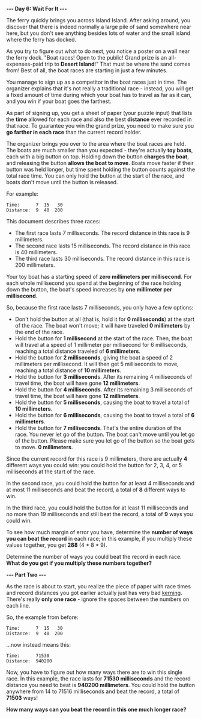 **--- Day 6: Wait For It ---**

The ferry quickly brings you across Island Island. After asking around, you discover that there is indeed normally a large pile of sand somewhere near here, but you don't see anything besides lots of water and the small island where the ferry has docked.

As you try to figure out what to do next, you notice a poster on a wall near the ferry dock. "Boat races! Open to the public! Grand prize is an all-expenses-paid trip to **Desert Island**!" That must be where the sand comes from! Best of all, the boat races are starting in just a few minutes.

You manage to sign up as a competitor in the boat races just in time. The organizer explains that it's not really a traditional race - instead, you will get a fixed amount of time during which your boat has to travel as far as it can, and you win if your boat goes the farthest.

As part of signing up, you get a sheet of paper (your puzzle input) that lists the **time** allowed for each race and also the best **distance** ever recorded in that race. To guarantee you win the grand prize, you need to make sure you **go farther in each race** than the current record holder.

The organizer brings you over to the area where the boat races are held. The boats are much smaller than you expected - they're actually **toy boats**, each with a big button on top. Holding down the button **charges the boat**, and releasing the button **allows the boat to move**. Boats move faster if their button was held longer, but time spent holding the button counts against the total race time. You can only hold the button at the start of the race, and boats don't move until the button is released.

For example:

    Time:      7  15   30
    Distance:  9  40  200

This document describes three races:

 - The first race lasts 7 milliseconds. The record distance in this race is 9 millimeters.
 - The second race lasts 15 milliseconds. The record distance in this race is 40 millimeters.
 - The third race lasts 30 milliseconds. The record distance in this race is 200 millimeters.

Your toy boat has a starting speed of **zero millimeters per millisecond**. For each whole millisecond you spend at the beginning of the race holding down the button, the boat's speed increases by **one millimeter per millisecond**.

So, because the first race lasts 7 milliseconds, you only have a few options:

 - Don't hold the button at all (that is, hold it for **0 milliseconds**) at the start of the race. The boat won't move; it will have traveled **0 millimeters** by the end of the race.
 - Hold the button for **1 millisecond** at the start of the race. Then, the boat will travel at a speed of 1 millimeter per millisecond for 6 milliseconds, reaching a total distance traveled of **6 millimeters**.
 - Hold the button for **2 milliseconds**, giving the boat a speed of 2 millimeters per millisecond. It will then get 5 milliseconds to move, reaching a total distance of **10 millimeters**.
 - Hold the button for **3 millisecond**s. After its remaining 4 milliseconds of travel time, the boat will have gone **12 millimeters**.
 - Hold the button for **4 milliseconds**. After its remaining 3 milliseconds of travel time, the boat will have gone **12 millimeters**.
 - Hold the button for **5 milliseconds**, causing the boat to travel a total of **10 millimeters**.
 - Hold the button for **6 milliseconds**, causing the boat to travel a total of **6 millimeters**.
 - Hold the button for **7 milliseconds**. That's the entire duration of the race. You never let go of the button. The boat can't move until you let go of the button. Please make sure you let go of the button so the boat gets to move. **0 millimeters**.

Since the current record for this race is 9 millimeters, there are actually **4** different ways you could win: you could hold the button for 2, 3, 4, or 5 milliseconds at the start of the race.

In the second race, you could hold the button for at least 4 milliseconds and at most 11 milliseconds and beat the record, a total of **8** different ways to win.

In the third race, you could hold the button for at least 11 milliseconds and no more than 19 milliseconds and still beat the record, a total of **9** ways you could win.

To see how much margin of error you have, determine the **number of ways you can beat the record** in each race; in this example, if you multiply these values together, you get **288** (4 * 8 * 9).

Determine the number of ways you could beat the record in each race. **What do you get if you multiply these numbers together?**

**--- Part Two ---**

As the race is about to start, you realize the piece of paper with race times and record distances you got earlier actually just has very bad [kerning](https://en.wikipedia.org/wiki/Kerning). There's really **only one race** - ignore the spaces between the numbers on each line.

So, the example from before:

    Time:      7  15   30
    Distance:  9  40  200

...now instead means this:

    Time:      71530
    Distance:  940200

Now, you have to figure out how many ways there are to win this single race. In this example, the race lasts for **71530 milliseconds** and the record distance you need to beat is **940200 millimeters**. You could hold the button anywhere from 14 to 71516 milliseconds and beat the record, a total of **71503** ways!

**How many ways can you beat the record in this one much longer race?**
